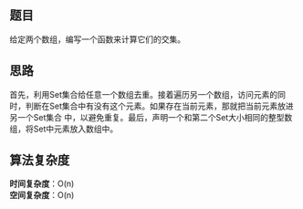 ## 题目
给定两个数组，编写一个函数来计算它们的交集。
## 思路
首先，利用Set集合给任意一个数组去重。接着遍历另一个数组，访问元素的同时，判断在Set集合中有没有这个元素。如果存在当前元素，那就把当前元素放进另一个Set集合
中，以避免重复。最后，声明一个和第二个Set大小相同的整型数组，将Set中元素放入数组中。
## 算法复杂度
**时间复杂度**：O(n)  
**空间复杂度**：O(n)  
